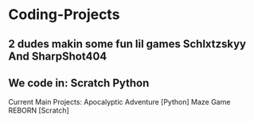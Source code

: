 # Coding-Projects
2 dudes makin some fun lil games
  Schlxtzskyy
  And
  SharpShot404
-----------------------------------------
We code in:
  Scratch
  Python
-----------------------------------------
Current Main Projects:
  Apocalyptic Adventure  [Python]
  Maze Game REBORN  [Scratch]
